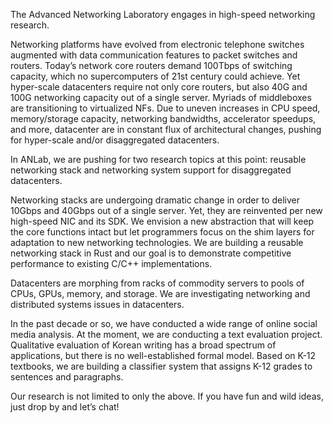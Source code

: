 
The Advanced Networking Laboratory engages in high-speed networking research.

Networking platforms have evolved from electronic telephone switches augmented with data communication features to packet switches and routers. Today’s network core routers demand 100Tbps of switching capacity, which no supercomputers of 21st century could achieve. Yet hyper-scale datacenters require not only core routers, but also 40G and 100G networking capacity out of a single server. Myriads of middleboxes are transitioning to virtualized NFs. Due to uneven increases in CPU speed, memory/storage capacity, networking bandwidths, accelerator speedups, and more, datacenter are in constant flux of architectural changes, pushing for hyper-scale and/or disaggregated datacenters.

In ANLab, we are pushing for two research topics at this point: reusable networking stack and networking system support for disaggregated datacenters.

Networking stacks are undergoing dramatic change in order to deliver 10Gbps and 40Gbps out of a single server. Yet, they are reinvented per new high-speed NIC and its SDK. We envision a new abstraction that will keep the core functions intact but let programmers focus on the shim layers for adaptation to new networking technologies. We are building a reusable networking stack in Rust and our goal is to demonstrate competitive performance to existing C/C++ implementations.

Datacenters are morphing from racks of commodity servers to pools of CPUs, GPUs, memory, and storage. We are investigating networking and distributed systems issues in datacenters.

In the past decade or so, we have conducted a wide range of online social media analysis. At the moment, we are conducting a text evaluation project. Qualitative evaluation of Korean writing has a broad spectrum of applications, but there is no well-established formal model. Based on K-12 textbooks, we are building a classifier system that assigns K-12 grades to sentences and paragraphs.

Our research is not limited to only the above. If you have fun and wild ideas, just drop by and let’s chat!
